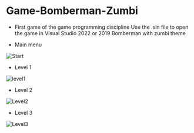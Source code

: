 # Game-Bomberman-Zumbi
* First game of the game programming discipline
  Use the .sln file to open the game in Visual Studio 2022 or 2019 
Bomberman with zumbi theme

* Main menu

![Start](https://user-images.githubusercontent.com/65680799/191354800-c5e6c0ab-7d1c-44c0-9c93-7a950b92604f.PNG)

* Level 1

![level1](https://user-images.githubusercontent.com/65680799/191355213-24252fc9-68c8-4675-aa41-a483d07e2258.PNG)

* Level 2 

![Level2](https://user-images.githubusercontent.com/65680799/191355522-54a18e6e-1e08-4f4e-b6c5-ca1e00f2e60b.PNG)

* Level 3

![Level3](https://user-images.githubusercontent.com/65680799/191355749-c472bb52-5700-433c-a8a7-e0b9cec54a8f.PNG)
